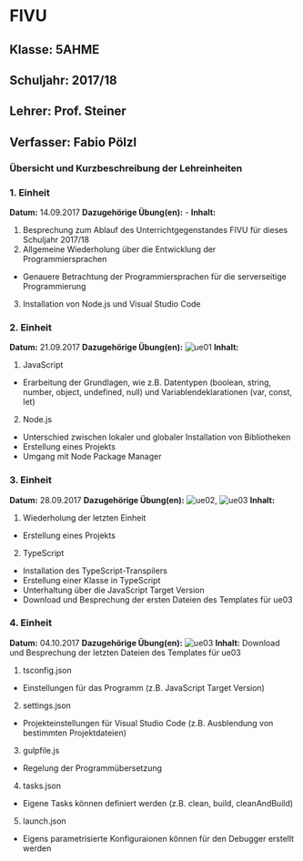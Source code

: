# FIVU
## Klasse: 5AHME
## Schuljahr: 2017/18
## Lehrer: Prof. Steiner
## Verfasser: Fabio Pölzl



### Übersicht und Kurzbeschreibung der Lehreinheiten



### 1. Einheit
**Datum:** 14.09.2017
**Dazugehörige Übung(en):** -
**Inhalt:**
1. Besprechung zum Ablauf des Unterrichtgegenstandes FIVU für dieses Schuljahr 2017/18
2. Allgemeine Wiederholung über die Entwicklung der Programmiersprachen
  - Genauere Betrachtung der Programmiersprachen für die serverseitige Programmierung
3. Installation von Node.js und Visual Studio Code



### 2. Einheit
**Datum:** 21.09.2017
**Dazugehörige Übung(en):** ![ue01](projects/ue01)
**Inhalt:**
1. JavaScript
  - Erarbeitung der Grundlagen, wie z.B. Datentypen (boolean, string, number, object, undefined, null) und Variablendeklarationen (var, const, let)
2. Node.js
  - Unterschied zwischen lokaler und globaler Installation von Bibliotheken
  - Erstellung eines Projekts
  - Umgang mit Node Package Manager



### 3. Einheit
**Datum:** 28.09.2017
**Dazugehörige Übung(en):** ![ue02](projects/ue02), ![ue03](projects/ue03)
**Inhalt:**
1. Wiederholung der letzten Einheit
  - Erstellung eines Projekts
2. TypeScript
  - Installation des TypeScript-Transpilers
  - Erstellung einer Klasse in TypeScript
  - Unterhaltung über die JavaScript Target Version
  - Download und Besprechung der ersten Dateien des Templates für ue03



### 4. Einheit
**Datum:** 04.10.2017
**Dazugehörige Übung(en):** ![ue03](projects/ue03)
**Inhalt:**
Download und Besprechung der letzten Dateien des Templates für ue03
1. tsconfig.json
  - Einstellungen für das Programm (z.B. JavaScript Target Version)
2. settings.json
  - Projekteinstellungen für Visual Studio Code (z.B. Ausblendung von bestimmten Projektdateien)
3. gulpfile.js
  - Regelung der Programmübersetzung
4. tasks.json
  - Eigene Tasks können definiert werden (z.B. clean, build, cleanAndBuild)
5. launch.json
  - Eigens parametrisierte Konfiguraionen können für den Debugger erstellt werden